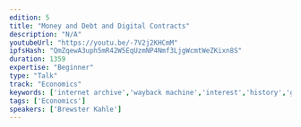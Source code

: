 ```yaml
---
edition: 5
title: "Money and Debt and Digital Contracts"
description: "N/A"
youtubeUrl: "https://youtu.be/-7V2j2KHCmM"
ipfsHash: "QmZqewA3uph5mR42W5EqUzmNP4Nmf3LjgWcmtWeZKixn8S"
duration: 1359
expertise: "Beginner"
type: "Talk"
track: "Economics"
keywords: ['internet archive','wayback machine','interest','history','general']
tags: ['Economics']
speakers: ['Brewster Kahle']
---
```

